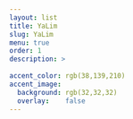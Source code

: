 ```yaml
---
layout: list
title: YaLim
slug: YaLim
menu: true
order: 1
description: >
  
accent_color: rgb(38,139,210)
accent_image:
  background: rgb(32,32,32)
  overlay:    false
---
```

